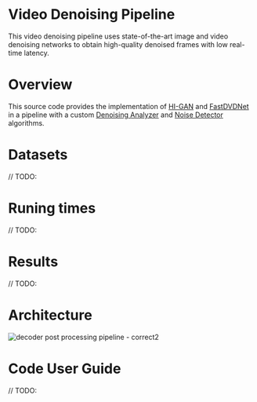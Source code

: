# Video Denoising Pipeline

This video denoising pipeline uses state-of-the-art image and video denoising networks to obtain high-quality denoised frames with low real-time latency.

# Overview

This source code provides the implementation of [HI-GAN](https://github.com/ZeroZero19/HI-GAN) and [FastDVDNet](https://github.com/m-tassano/fastdvdnet) in a pipeline with a custom [Denoising Analyzer](https://github.com/RealtimeDenoising/DenoisingAnalyzer) and [Noise Detector](https://github.com/RealtimeDenoising/NoiseDetector) algorithms.

# Datasets

// TODO:

# Runing times

// TODO:

# Results

// TODO:

# Architecture

![decoder post processing pipeline - correct2](https://user-images.githubusercontent.com/35348652/212770047-e6b4f641-30e7-4b08-b3ed-0bc4e86ae655.png)

# Code User Guide

// TODO:
